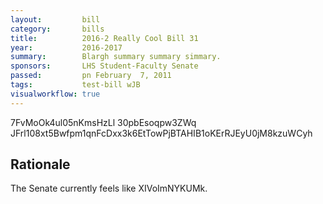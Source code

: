```yaml
---
layout:         bill
category:       bills
title:          2016-2 Really Cool Bill 31
year:           2016-2017
summary:        Blargh summary summary simmary.
sponsors:       LHS Student-Faculty Senate
passed:         pn February  7, 2011
tags:           test-bill wJB
visualworkflow: true
---
```



7FvMoOk4ul05nKmsHzLl 30pbEsoqpw3ZWq JFrl108xt5Bwfpm1qnFcDxx3k6EtTowPjBTAHIB1oKErRJEyU0jM8kzuWCyh 




Rationale
---------
The Senate currently feels like XIVoImNYKUMk.
